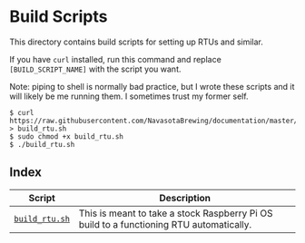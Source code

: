 # Build Scripts
This directory contains build scripts for setting up RTUs and similar.

If you have `curl` installed, run this command and replace `[BUILD_SCRIPT_NAME]` with the script you want.

Note: piping to shell is normally bad practice, but I wrote these scripts and it will likely be me running them. I sometimes trust my former self.

```
$ curl https://raw.githubusercontent.com/NavasotaBrewing/documentation/master/build_scripts/[BUILD_SCRIPT_NAME].sh > build_rtu.sh
$ sudo chmod +x build_rtu.sh
$ ./build_rtu.sh
```

## Index

| Script | Description |
| ------ | ----------- | 
| [`build_rtu.sh`](build_rtu.sh) | This is meant to take a stock Raspberry Pi OS build to a functioning RTU automatically. |